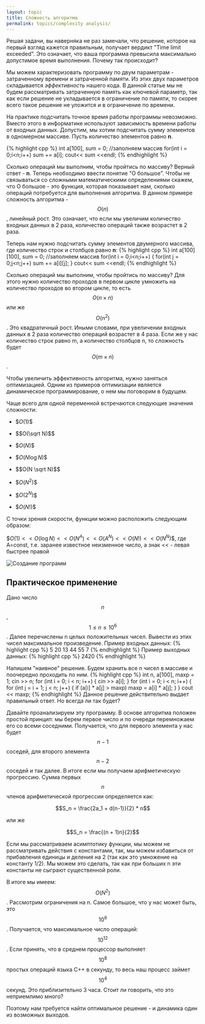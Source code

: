 ```yaml
---
layout: topic
title: Сложность алгоритма
permalink: topics/complexity analysis/
---
```


Решая задачи, вы наверняка не раз замечали, что решение, которое на первый взгляд кажется правильным, получает вердикт "Time limit exceeded". Это означает, что ваша программа превысила максимально допустимое время выполнения. Почему так происходит?

Мы можем характеризовать программу по двум параметрам - затраченному времени и затраченной памяти. Из этих двух параметров складывается *эффективность* нашего кода. В данной статье мы не будем рассматривать затраченную память как ключевой параметр, так как если решение не укладывается в ограничение по памяти, то скорее всего такое решение не уложится и в ограничение по времени.

На практике подсчитать точное время работы программы невозможно. Вместо этого в информатике используют зависимость времени работы от входных данных.
Допустим, мы хотим подсчитать сумму элементов в одномерном массиве. Пусть количество элементов равно **n**.

{% highlight cpp %}
int a[100], sum = 0;
//заполняем массив
for(int i = 0;i<n;i++)
sum += a[i];
cout<< sum <<endl;
{% endhighlight %}

Сколько операций мы выполним, чтобы пройтись по массиву? Верный ответ - **n**. Теперь необходимо ввести понятие "О большое". Чтобы  не связываться со сложными математическими определениями скажем, что О большое - это функция, которая показывает нам, сколько операций потребуется для выполнения алгоритма. В данном примере сложность алгоритма - $$ O(n) $$, линейный рост. Это означает, что если мы увеличим количество входных данных в 2 раза, количество операций также возрастет в 2 раза.

Теперь нам нужно подсчитать сумму элементов двумерного массива, где количество строк и столбцов равно **n**:
{% highlight cpp %}
int a[100][100], sum = 0;
//заполняем массив
for(int i = 0;i<n;i++)
{
 for(int j = 0;j<n;j++)
 sum += a[i][j];
}
cout<< sum <<endl;
{% endhighlight %}

Сколько операций мы выполним, чтобы пройтись по массиву? Для этого нужно количество проходов в первом цикле умножить на количество проходов во втором цикле, то есть $$ O(n×n) $$  или же $$ O(n^2) $$. Это квадратичный рост. Иными словами, при увеличении входных данных в 2 раза количество операций возрастет в 4 раза. Если же у нас количество строк равно m, а количество столбцов n, то сложность будет $$ O(m×n) $$.

Чтобы увеличить эффективность алгоритма, нужно заняться оптимизацией. Одним из примеров оптимизации является динамическое программирование, о нем мы поговорим в будущем.

Чаще всего для одной переменной встречаются следующие значения сложности:

- \$$O(1)$$

- \$$O(\sqrt N)$$

- \$$O(N)$$

- \$$O(N \log N)$$

- \$$O(N \sqrt N)$$

- \$$O(N^2)$$

- \$$O(2^N)$$

- \$$O(N!)$$

С точки зрения скорости, функции можно расположить следующим образом:

\$$O(1) << O(\log N) << O(N^A) << O(A^N) << O(N!) << O(N^N)$$, где A=const, т.е. заранее известное неизменное число, а знак << - левая быстрее правой

![Создание программ](.png)

## Практическое применение
Дано число $$n$$, $$1 \le n \le 10^6 $$. Далее перечислены n целых положительных чисел. Вывести из этих чисел максимальное произведение.
Пример входных данных:
{% highlight cpp %}
5
20 13 44 55 7
{% endhighlight %}
Пример выходных данных:
{% highlight cpp %}
2420
{% endhighlight %}

Напишем "наивное" решение. Будем хранить все n чисел в массиве и поочередно проходить по ним.
{% highlight cpp %}
int n, a[100], maxp = 1;
	cin >> n;
	for (int i = 0; i < n; i++)
	{
		cin >> a[i];
	}
	for (int i = 0; i < n; i++)
	{
		for (int j = i + 1; j < n; j++)
		{
			if (a[i] * a[j] > maxp)
				maxp = a[i] * a[j];
		}
	}
	cout << maxp;
{% endhighlight %}
Данное решение действительно выдает правильный ответ. Но всегда ли так будет?

Давайте проанализируем эту программу. В основе алгоритма положен простой принцип: мы берем первое число и по очереди перемножаем его со всеми соседними. Получается, что для первого элемента у нас будет $$n-1$$ соседей, для второго элемента $$n-2$$ соседей и так далее. В итоге если мы получаем арифметическую прогрессию. Сумма первых $$n$$ членов арифметической прогрессии определяется как:

$$S_n = \frac{2a_1 + d(n-1)}{2} * n$$

или же

$$S_n = \frac{(n + 1)n}{2}$$

Если мы рассматриваем асимптотику функции, мы можем не рассматривать действия с константами, так, мы можем избавиться от прибавления единицы и деления на 2 (так как это умножение на константу 1/2). Мы можем это сделать, так как при больших n эти константы не сыграют существенной роли.

В итоге мы имеем: $$ O(N^2) $$. Рассмотрим ограничения на n. Самое большое, что у нас может быть, это $$10^6$$. Получается, что максимальное число операций: $$10^{12}$$. Если принять, что в среднем процессор выполняет $$10^8$$ простых операций языка C++ в секунду, то весь наш процесс займет $$10^4$$ секунд. Это приблизительно 3 часа. Стоит ли говорить, что это неприемлимо много?

Поэтому нам требуется найти оптимальное решение - и динамика один из возможных выходов.
